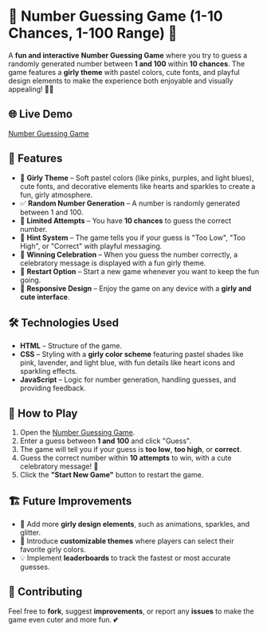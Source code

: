 # 💖 Number Guessing Game (1-10 Chances, 1-100 Range) 💖

A **fun and interactive** **Number Guessing Game** where you try to guess a randomly generated number between **1 and 100** within **10 chances**. The game features a **girly theme** with pastel colors, cute fonts, and playful design elements to make the experience both enjoyable and visually appealing! 🎀💕

## 🌐 Live Demo
[Number Guessing Game](https://gregarious-palmier-98ae44.netlify.app/)

## 💫 Features
- 💖 **Girly Theme** – Soft pastel colors (like pinks, purples, and light blues), cute fonts, and decorative elements like hearts and sparkles to create a fun, girly atmosphere.  
- ✅ **Random Number Generation** – A number is randomly generated between 1 and 100.  
- 🎯 **Limited Attempts** – You have **10 chances** to guess the correct number.  
- 🌸 **Hint System** – The game tells you if your guess is "Too Low", "Too High", or "Correct" with playful messaging.  
- 🎉 **Winning Celebration** – When you guess the number correctly, a celebratory message is displayed with a fun girly theme.  
- 🔄 **Restart Option** – Start a new game whenever you want to keep the fun going.  
- 📱 **Responsive Design** – Enjoy the game on any device with a **girly and cute interface**.

## 🛠️ Technologies Used
- **HTML** – Structure of the game.  
- **CSS** – Styling with a **girly color scheme** featuring pastel shades like pink, lavender, and light blue, with fun details like heart icons and sparkling effects.  
- **JavaScript** – Logic for number generation, handling guesses, and providing feedback.  

## 🌸 How to Play
1. Open the [Number Guessing Game](https://gregarious-palmier-98ae44.netlify.app/).
2. Enter a guess between **1 and 100** and click "Guess".
3. The game will tell you if your guess is **too low**, **too high**, or **correct**.
4. Guess the correct number within **10 attempts** to win, with a cute celebratory message! 🥳
5. Click the **"Start New Game"** button to restart the game.

## 🏗️ Future Improvements
- 💖 Add more **girly design elements**, such as animations, sparkles, and glitter.  
- 🌟 Introduce **customizable themes** where players can select their favorite girly colors.  
- 💡 Implement **leaderboards** to track the fastest or most accurate guesses.

## 💖 Contributing
Feel free to **fork**, suggest **improvements**, or report any **issues** to make the game even cuter and more fun. 💕



